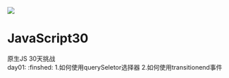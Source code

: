 ![](https://javascript30.com/images/JS3-social-share.png)

# JavaScript30

原生JS 30天挑战   
day01: :finshed:
1.如何使用querySeletor选择器
2.如何使用transitionend事件